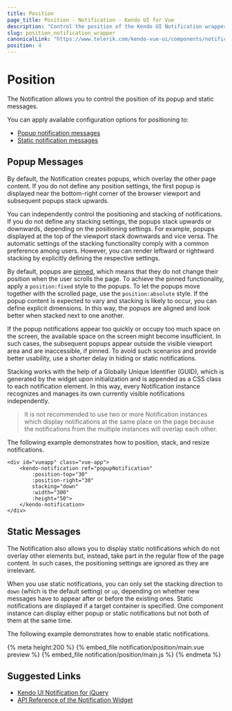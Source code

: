 ```yaml
---
title: Position
page_title: Position - Notification - Kendo UI for Vue
description: "Control the position of the Kendo UI Notification wrapper for Vue."
slug: position_notification_wrapper
canonicalLink: "https://www.telerik.com/kendo-vue-ui/components/notification/positioning/"
position: 4
---
```


<div><WrapperBanner link="/kendo-vue-ui/components/notification/positioning/"></WrapperBanner></div>    

# Position

The Notification allows you to control the position of its popup and static messages.

You can apply available configuration options for positioning to:
* [Popup notification messages](#toc-popup-messages)
* [Static notification messages](#toc-static-messages)

## Popup Messages

By default, the Notification creates popups, which overlay the other page content. If you do not define any position settings, the first popup is displayed near the bottom-right corner of the browser viewport and subsequent popups stack upwards.

You can independently control the positioning and stacking of notifications. If you do not define any stacking settings, the popups stack upwards or downwards, depending on the positioning settings. For example, popups displayed at the top of the viewport stack downwards and vice versa. The automatic settings of the stacking functionality comply with a common preference among users. However, you can render leftward or rightward stacking by explicitly defining the respective settings.

By default, popups are [pinned](https://docs.telerik.com/kendo-ui/api/javascript/ui/notification#configuration-position.pinned), which means that they do not change their position when the user scrolls the page. To achieve the pinned functionality, apply a `position:fixed` style to the popups. To let the popups move together with the scrolled page, use the `position:absolute` style. If the popup content is expected to vary and stacking is likely to occur, you can define explicit dimensions. In this way, the popups are aligned and look better when stacked next to one another.

If the popup notifications appear too quickly or occupy too much space on the screen, the available space on the screen might become insufficient. In such cases, the subsequent popups appear outside the visible viewport area and are inaccessible, if pinned. To avoid such scenarios and provide better usability, use a shorter delay in hiding or static notifications.

Stacking works with the help of a Globally Unique Identifier (GUID), which is generated by the widget upon initialization and is appended as a CSS class to each notification element. In this way, every Notification instance recognizes and manages its own currently visible notifications independently.

> It is not recommended to use two or more Notification instances which display notifications at the same place on the page because the notifications from the multiple instances will overlap each other.

The following example demonstrates how to position, stack, and resize notifications.

```html-no-run
<div id="vueapp" class="vue-app">
    <kendo-notification ref="popupNotification"
        :position-top="30"
        :position-right="30"
        stacking="down"
        :width="300"
        :height="50">
    </kendo-notification>
</div>
```

## Static Messages

The Notification also allows you to display static notifications which do not overlay other elements but, instead, take part in the regular flow of the page content. In such cases, the positioning settings are ignored as they are irrelevant.

When you use static notifications, you can only set the stacking direction to `down` (which is the default setting) or `up`, depending on whether new messages have to appear after or before the existing ones. Static notifications are displayed if a target container is specified. One component instance can display either popup or static notifications but not both of them at the same time.

The following example demonstrates how to enable static notifications.

{% meta height:200 %}
{% embed_file notification/position/main.vue preview %}
{% embed_file notification/position/main.js %}
{% endmeta %}

## Suggested Links

* [Kendo UI Notification for jQuery](https://docs.telerik.com/kendo-ui/controls/layout/notification/overview)
* [API Reference of the Notification Widget](https://docs.telerik.com/kendo-ui/api/javascript/ui/notification)
